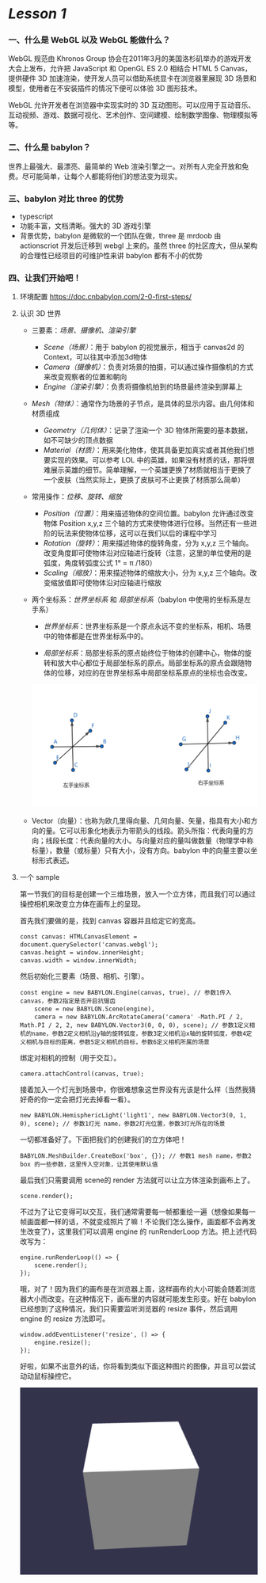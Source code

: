 # ***Lesson 1***

### **一、什么是 WebGL 以及 WebGL 能做什么？**
WebGL 规范由 Khronos Group 协会在2011年3月的美国洛杉矶举办的游戏开发大会上发布，允许把 JavaScript 和 OpenGL ES 2.0 相结合 HTML 5 Canvas，提供硬件 3D 加速渲染，使开发人员可以借助系统显卡在浏览器里展现 3D 场景和模型，使用者在不安装插件的情况下便可以体验 3D 图形技术。

WebGL 允许开发者在浏览器中实现实时的 3D 互动图形。可以应用于互动音乐、互动视频、游戏、数据可视化、艺术创作、空间建模、绘制数学图像、物理模拟等等。

### **二、什么是 babylon？**

 世界上最强大、最漂亮、最简单的 Web 渲染引擎之一。对所有人完全开放和免费。尽可能简单，让每个人都能将他们的想法变为现实。

### **三、babylon 对比 three 的优势**
+  typescript
+  功能丰富，文档清晰。强大的 3D 游戏引擎
+  背景优势，babylon 是微软的一个团队在做，three 是 mrdoob 由 actionscriot 开发后迁移到 webgl 上来的。虽然 three 的社区庞大，但从架构的合理性已经项目的可维护性来讲 babylon 都有不小的优势

### **四、让我们开始吧！**
1.  环境配置 https://doc.cnbabylon.com/2-0-first-steps/

2.  认识 3D 世界
    +  三要素：*场景、摄像机、渲染引擎*
        +  *Scene（场景）*：用于 babylon 的视觉展示，相当于 canvas2d 的 Context，可以往其中添加3d物体
        +  *Camera（摄像机）*：负责对场景的拍摄，可以通过操作摄像机的方式来改变观察者的位置和朝向
        +  *Engine（渲染引擎）*：负责将摄像机拍到的场景最终渲染到屏幕上
        
    +  *Mesh（物体）*：通常作为场景的子节点，是具体的显示内容。由几何体和材质组成
        
        +  *Geometry（几何体）*：记录了渲染一个 3D 物体所需要的基本数据，如不可缺少的顶点数据
        +  *Material（材质）*：用来美化物体，使其具备更加真实或者其他我们想要实现的效果。可以参考 LOL 中的英雄，如果没有材质的话，那将很难展示英雄的细节。简单理解，一个英雄更换了材质就相当于更换了一个皮肤（当然实际上，更换了皮肤可不止更换了材质那么简单）
        
    +  常用操作：*位移、旋转、缩放*
        
        +  *Position（位置）*：用来描述物体的空间位置。babylon 允许通过改变物体 Position x,y,z 三个轴的方式来使物体进行位移。当然还有一些进阶的玩法来使物体位移，这可以在我们以后的课程中学习
        +  *Rotation（旋转）*：用来描述物体的旋转角度，分为 x,y,z 三个轴向。改变角度即可使物体沿对应轴进行旋转（注意，这里的单位使用的是弧度，角度转弧度公式 1° = π /180）
        +  *Scaling（缩放）*：用来描述物体的缩放大小，分为 x,y,z 三个轴向。改变缩放值即可使物体沿对应轴进行缩放
        
    +  两个坐标系：*世界坐标系*  和 *局部坐标系*（babylon 中使用的坐标系是左手系）
        +  *世界坐标系*：世界坐标系是一个原点永远不变的坐标系，相机、场景中的物体都是在世界坐标系中的。
        
        +  *局部坐标系*：局部坐标系的原点始终位于物体的创建中心，物体的旋转和放大中心都位于局部坐标系的原点。局部坐标系的原点会跟随物体的位移，对应的在世界坐标系中局部坐标系原点的坐标也会改变。
        
          ![](images/zbx.png)
        
    +  Vector（向量）：也称为欧几里得向量、几何向量、矢量，指具有大小和方向的量。它可以形象化地表示为带箭头的线段。箭头所指：代表向量的方向；线段长度：代表向量的大小。与向量对应的量叫做数量（物理学中称标量），数量（或标量）只有大小，没有方向。babylon 中的向量主要以坐标形式表述。
    
3.  一个 sample

    第一节我们的目标是创建一个三维场景，放入一个立方体，而且我们可以通过操控相机来改变立方体在画布上的呈现。
    
    首先我们要做的是，找到 canvas 容器并且给定它的宽高。
    
    ```
    const canvas: HTMLCanvasElement = document.querySelector('canvas.webgl');
    canvas.height = window.innerHeight;
    canvas.width = window.innerWidth;
    ```
    
    然后初始化三要素（场景、相机、引擎）。
    
    ```
    const engine = new BABYLON.Engine(canvas, true), // 参数1传入 canvas，参数2指定是否开启抗锯齿
        scene = new BABYLON.Scene(engine),
        camera = new BABYLON.ArcRotateCamera('camera' -Math.PI / 2, Math.PI / 2, 2, new BABYLON.Vector3(0, 0, 0), scene); // 参数1定义相机的name，参数2定义相机沿y轴的旋转弧度，参数3定义相机沿x轴的旋转弧度，参数4定义相机与目标的距离，参数5定义相机的目标，参数6定义相机所属的场景
    ```
    
    绑定对相机的控制（用于交互）。
    
    ```
    camera.attachControl(canvas, true);
    ```
    
    接着加入一个灯光到场景中，你很难想象这世界没有光该是什么样（当然我猜好奇的你一定会把灯光去掉看一看）。
    
    ```
    new BABYLON.HemisphericLight('light1', new BABYLON.Vector3(0, 1, 0), scene); // 参数1灯光 name，参数2灯光位置，参数3灯光所在的场景
    ```
    
    一切都准备好了。下面把我们的创建我们的立方体吧！
    
    ```
    BABYLON.MeshBuilder.CreateBox('box', {}); // 参数1 mesh name，参数2 box 的一些参数，这里传入空对象，让其使用默认值
    ```
    
    最后我们只需要调用 scene的 render 方法就可以让立方体渲染到画布上了。
    
    ```
    scene.render();
    ```
    
    不过为了让它变得可以交互，我们通常需要每一帧都重绘一遍（想像如果每一帧画面都一样的话，不就变成照片了嘛！不论我们怎么操作，画面都不会再发生改变了），这里我们可以调用 engine 的 runRenderLoop 方法。把上述代码改写为：
    
    ```
    engine.runRenderLoop(() => {
    	scene.render();
    });
    ```
    
    哦，对了！因为我们的画布是在浏览器上面，这样画布的大小可能会随着浏览器大小而改变。在这种情况下，画布里的内容就可能发生形变。好在 babylon 已经想到了这种情况，我们只需要监听浏览器的 resize 事件，然后调用 engine 的 resize 方法即可。
    
    ```
    window.addEventListener('resize', () => {
        engine.resize();
    });
    ```
    
    好啦，如果不出意外的话，你将看到类似下面这种图片的图像，并且可以尝试动动鼠标操控它。
    
    ![](images/part1.png)

